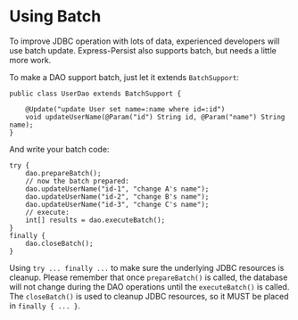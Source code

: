 # Using Batch #

To improve JDBC operation with lots of data, experienced developers will use
batch update. Express-Persist also supports batch, but needs a little more work.

To make a DAO support batch, just let it extends `BatchSupport`:

```
public class UserDao extends BatchSupport {

    @Update("update User set name=:name where id=:id")
    void updateUserName(@Param("id") String id, @Param("name") String name);
}
```

And write your batch code:

```
try {
    dao.prepareBatch();
    // now the batch prepared:
    dao.updateUserName("id-1", "change A's name");
    dao.updateUserName("id-2", "change B's name");
    dao.updateUserName("id-3", "change C's name");
    // execute:
    int[] results = dao.executeBatch();
}
finally {
    dao.closeBatch();
}
```

Using `try ... finally ...` to make sure the underlying JDBC resources is cleanup.
Please remember that once `prepareBatch()` is called, the database will not change
during the DAO operations until the `executeBatch()` is called. The `closeBatch()`
is used to cleanup JDBC resources, so it MUST be placed in `finally { ... }`.